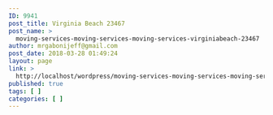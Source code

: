```yaml
---
ID: 9941
post_title: Virginia Beach 23467
post_name: >
  moving-services-moving-services-moving-services-virginiabeach-23467
author: mrgabonijeff@gmail.com
post_date: 2018-03-28 01:49:24
layout: page
link: >
  http://localhost/wordpress/moving-services-moving-services-moving-services-virginiabeach-23467/
published: true
tags: [ ]
categories: [ ]
---
```

